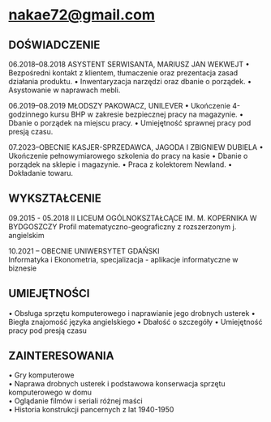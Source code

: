 # nakae72@gmail.com

## DOŚWIADCZENIE
06.2018–08.2018
ASYSTENT SERWISANTA, MARIUSZ JAN WEKWEJT
•	Bezpośredni kontakt z klientem, tłumaczenie oraz prezentacja zasad działania produktu.
•	Inwentaryzacja narzędzi oraz dbanie o porządek.
•	Asystowanie w naprawach mebli.

06.2019–08.2019
MŁODSZY PAKOWACZ, UNILEVER
•	Ukończenie 4-godzinnego kursu BHP w zakresie bezpiecznej pracy na magazynie.
•	Dbanie o porządek na miejscu pracy.
•	Umiejętność sprawnej pracy pod presją czasu.

07.2023–OBECNIE
KASJER-SPRZEDAWCA, JAGODA I ZBIGNIEW DUBIELA
•	Ukończenie pełnowymiarowego szkolenia do pracy na kasie
•	Dbanie o porządek na sklepie i magazynie.
•	Praca z kolektorem Newland.
•	Dokładanie towaru.

## WYKSZTAŁCENIE
09.2015 - 05.2018
II LICEUM OGÓLNOKSZTAŁCĄCE IM. M. KOPERNIKA W BYDGOSZCZY
Profil matematyczno-geograficzny z rozszerzonym j. angielskim

10.2021 – OBECNIE
UNIWERSYTET GDAŃSKI <br>
Informatyka i Ekonometria, specjalizacja - aplikacje informatyczne w biznesie <br>

## UMIEJĘTNOŚCI 
•	Obsługa sprzętu komputerowego i naprawianie jego drobnych usterek
•	Biegła znajomość języka angielskiego	•	Dbałość o szczegóły
•	Umiejętność pracy pod presją czasu

## ZAINTERESOWANIA
•	Gry komputerowe <br>
•	Naprawa drobnych usterek i podstawowa konserwacja sprzętu komputerowego w domu <br>
•	Oglądanie filmów i seriali różnej maści <br>
•	Historia konstrukcji pancernych z lat 1940-1950
